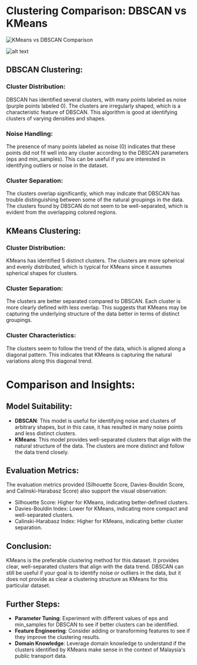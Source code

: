 # Clustering Comparison: DBSCAN vs KMeans

![KMeans vs DBSCAN Comparison](kmeans_vs_dbscan.png)

![alt text](https://github.com/Azami-GHub/Malaysia-Public-Transport-Analytics/blob/main/kmeans_vs_dbscan.png)

## DBSCAN Clustering:
### Cluster Distribution:
DBSCAN has identified several clusters, with many points labeled as noise (purple points labeled 0).
The clusters are irregularly shaped, which is a characteristic feature of DBSCAN. This algorithm is good at identifying clusters of varying densities and shapes.

### Noise Handling:
The presence of many points labeled as noise (0) indicates that these points did not fit well into any cluster according to the DBSCAN parameters (eps and min_samples).
This can be useful if you are interested in identifying outliers or noise in the dataset.

### Cluster Separation:
The clusters overlap significantly, which may indicate that DBSCAN has trouble distinguishing between some of the natural groupings in the data.
The clusters found by DBSCAN do not seem to be well-separated, which is evident from the overlapping colored regions.

## KMeans Clustering:
### Cluster Distribution:
KMeans has identified 5 distinct clusters.
The clusters are more spherical and evenly distributed, which is typical for KMeans since it assumes spherical shapes for clusters.

### Cluster Separation:
The clusters are better separated compared to DBSCAN. Each cluster is more clearly defined with less overlap.
This suggests that KMeans may be capturing the underlying structure of the data better in terms of distinct groupings.

### Cluster Characteristics:
The clusters seem to follow the trend of the data, which is aligned along a diagonal pattern. This indicates that KMeans is capturing the natural variations along this diagonal trend.

# Comparison and Insights:
## Model Suitability:
- **DBSCAN**: This model is useful for identifying noise and clusters of arbitrary shapes, but in this case, it has resulted in many noise points and less distinct clusters.
- **KMeans**: This model provides well-separated clusters that align with the natural structure of the data. The clusters are more distinct and follow the data trend closely.

## Evaluation Metrics:
The evaluation metrics provided (Silhouette Score, Davies-Bouldin Score, and Calinski-Harabasz Score) also support the visual observation:
- Silhouette Score: Higher for KMeans, indicating better-defined clusters.
- Davies-Bouldin Index: Lower for KMeans, indicating more compact and well-separated clusters.
- Calinski-Harabasz Index: Higher for KMeans, indicating better cluster separation.

## Conclusion:
KMeans is the preferable clustering method for this dataset. It provides clear, well-separated clusters that align with the data trend.
DBSCAN can still be useful if your goal is to identify noise or outliers in the data, but it does not provide as clear a clustering structure as KMeans for this particular dataset.

## Further Steps:
- **Parameter Tuning**: Experiment with different values of eps and min_samples for DBSCAN to see if better clusters can be identified.
- **Feature Engineering**: Consider adding or transforming features to see if they improve the clustering results.
- **Domain Knowledge**: Leverage domain knowledge to understand if the clusters identified by KMeans make sense in the context of Malaysia's public transport data.
